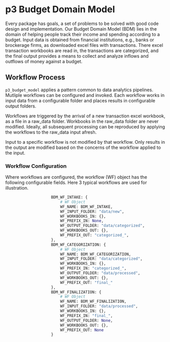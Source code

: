 # p3 Budget Domain Model

Every package has goals, a set of problems to be solved with good code design and implementation. Our Budget Domain Model (BDM) lies in the domain of helping people track their income and spending according to a budget. Input data is obtained from financial institutions, e.g., banks or brockerage firms, as downloaded excel files with transactions. There excel transaction workbooks are read in, the transactions are categorized, and the final output provides a means to collect and analyze inflows and outflows of money against a budget.

## Workflow Process

`p3_budget_model` applies a pattern common to data analytics pipelines. Mutliple workflows can be configured and invoked. Each workflow works in input data from a configurable folder and places results in configurable output folders.

Workflows are triggered by the arrival of a new transaction excel workbook, as a file in a raw_data folder. Workbooks in the raw_data folder are never modified. Ideally, all subsequent processing can be reproduced by applying the workflows to the raw_data input afresh.

Input to a specific workflow is not modified by that workflow. Only results in the output are modified based on the concerns of the workflow applied to the input.

### Workflow Configuration

Where workflows are configured, the workflow (WF) object has the following configurable fields. Here 3 typical workflows are used for illustration.

```python
                    BDM_WF_INTAKE: {
                        # WF Object
                        WF_NAME: BDM_WF_INTAKE,
                        WF_INPUT_FOLDER: "data/new",
                        WF_WORKBOOKS_IN: {},
                        WF_PREFIX_IN: None,
                        WF_OUTPUT_FOLDER: "data/categorized",
                        WF_WORKBOOKS_OUT: {},
                        WF_PREFIX_OUT: "categorized_",
                    },
                    BDM_WF_CATEGORIZATION: {
                        # WF Object
                        WF_NAME: BDM_WF_CATEGORIZATION,
                        WF_INPUT_FOLDER: "data/categorized",
                        WF_WORKBOOKS_IN: {},
                        WF_PREFIX_IN: "categorized_",
                        WF_OUTPUT_FOLDER: "data/processed",
                        WF_WORKBOOKS_OUT: {},
                        WF_PREFIX_OUT: "final_"
                    },
                    BDM_WF_FINALIZATION: {
                        # WF Object
                        WF_NAME: BDM_WF_FINALIZATION,
                        WF_INPUT_FOLDER: "data/processed",
                        WF_WORKBOOKS_IN: {},
                        WF_PREFIX_IN: "final_",
                        WF_OUTPUT_FOLDER: None,
                        WF_WORKBOOKS_OUT: {},
                        WF_PREFIX_OUT: None
                    }

```
